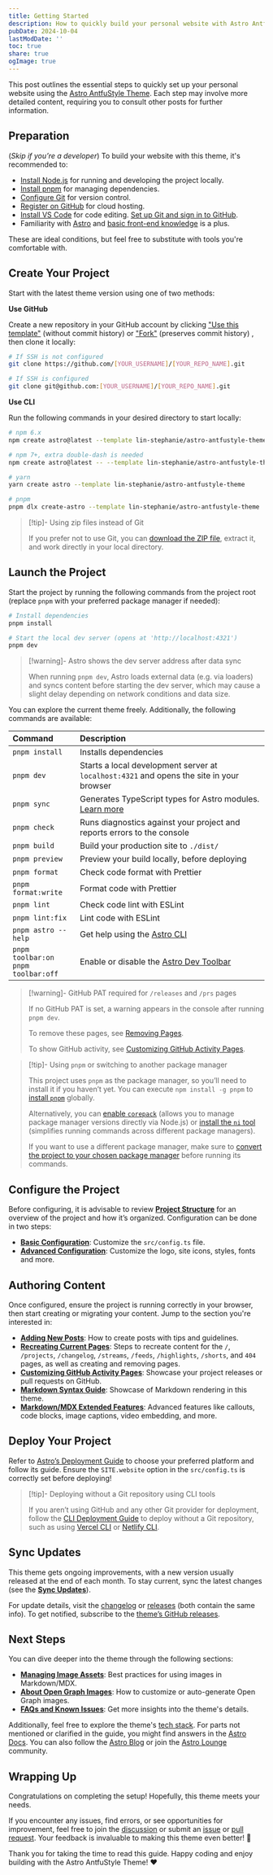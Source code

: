 ```yaml
---
title: Getting Started
description: How to quickly build your personal website with Astro AntfuStyle Theme
pubDate: 2024-10-04
lastModDate: ''
toc: true
share: true
ogImage: true
---
```


This post outlines the essential steps to quickly set up your personal website using the [Astro AntfuStyle Theme](https://github.com/lin-stephanie/astro-antfustyle-theme). Each step may involve more detailed content, requiring you to consult other posts for further information.

## Preparation

(_Skip if you’re a developer_) To build your website with this theme, it's recommended to:

- [Install Node.js](https://nodejs.org/en/download/package-manager) for running and developing the project locally.
- [Install pnpm](https://pnpm.io/installation) for managing dependencies.
- [Configure Git](https://docs.github.com/en/get-started/getting-started-with-git/set-up-git) for version control.
- [Register on GitHub](https://docs.github.com/en/get-started/start-your-journey/creating-an-account-on-github) for cloud hosting.
- [Install VS Code](https://code.visualstudio.com/download) for code editing. [Set up Git and sign in to GitHub](https://code.visualstudio.com/docs/sourcecontrol/intro-to-git#_set-up-git-in-vs-code).
- Familiarity with [Astro](https://docs.astro.build/en/getting-started/) and [basic front-end knowledge](https://medium.com/swlh/web-development-fundamentals-for-newcomers-part-1-front-end-2e77f830754e) is a plus.

These are ideal conditions, but feel free to substitute with tools you're comfortable with.

## Create Your Project

Start with the latest theme version using one of two methods:

**Use GitHub**

Create a new repository in your GitHub account by clicking ["Use this template"](https://github.com/new?template_name=astro-antfustyle-theme&template_owner=lin-stephanie) (without commit history) or ["Fork"](https://github.com/lin-stephanie/astro-antfustyle-theme/fork) (preserves commit history) , then clone it locally:

```bash
# If SSH is not configured
git clone https://github.com/[YOUR_USERNAME]/[YOUR_REPO_NAME].git

# If SSH is configured
git clone git@github.com:[YOUR_USERNAME]/[YOUR_REPO_NAME].git
```

**Use CLI**

Run the following commands in your desired directory to start locally:

```bash
# npm 6.x
npm create astro@latest --template lin-stephanie/astro-antfustyle-theme

# npm 7+, extra double-dash is needed
npm create astro@latest -- --template lin-stephanie/astro-antfustyle-theme

# yarn
yarn create astro --template lin-stephanie/astro-antfustyle-theme

# pnpm
pnpm dlx create-astro --template lin-stephanie/astro-antfustyle-theme
```

> [!tip]- Using zip files instead of Git
>
> If you prefer not to use Git, you can [download the ZIP file](https://github.com/lin-stephanie/astro-antfustyle-theme/archive/refs/heads/main.zip), extract it, and work directly in your local directory.

## Launch the Project

Start the project by running the following commands from the project root (replace `pnpm` with your preferred package manager if needed):

```bash
# Install dependencies
pnpm install

# Start the local dev server (opens at 'http://localhost:4321')
pnpm dev
```

> [!warning]- Astro shows the dev server address after data sync
> 
> When running `pnpm dev`, Astro loads external data (e.g. via loaders) and syncs content before starting the dev server, which may cause a slight delay depending on network conditions and data size.

You can explore the current theme freely. Additionally, the following commands are available:

| Command                                     | Description                                                                                                                 |
| :------------------------------------------ | :-------------------------------------------------------------------------------------------------------------------------- |
| `pnpm install`                              | Installs dependencies                                                                                                       |
| `pnpm dev`                                  | Starts a local development server at `localhost:4321` and opens the site in your browser                                    |
| `pnpm sync`                                 | Generates TypeScript types for Astro modules. [Learn more](https://docs.astro.build/en/reference/cli-reference/#astro-sync) |
| `pnpm check`                                | Runs diagnostics against your project and reports errors to the console                                                     |
| `pnpm build`                                | Build your production site to `./dist/`                                                                                     |
| `pnpm preview`                              | Preview your build locally, before deploying                                                                                |
| `pnpm format`                               | Check code format with Prettier                                                                                             |
| `pnpm format:write`                         | Format code with Prettier                                                                                                   |
| `pnpm lint`                                 | Check code lint with ESLint                                                                                                 |
| `pnpm lint:fix`                             | Lint code with ESLint                                                                                                       |
| `pnpm astro --help`                         | Get help using the [Astro CLI](https://docs.astro.build/en/reference/cli-reference/)                                        |
| `pnpm toolbar:on`<br>`pnpm toolbar:off`<br> | Enable or disable the [Astro Dev Toolbar](https://docs.astro.build/en/guides/dev-toolbar/)                                  |

> [!warning]- GitHub PAT required for `/releases` and `/prs` pages
> 
> If no GitHub PAT is set, a warning appears in the console after running `pnpm dev`.  
>
> To remove these pages, see [Removing Pages](../recreating-current-pages/#removing-pages).  
>
> To show GitHub activity, see [Customizing GitHub Activity Pages](../customizing-github-activity-pages/).  

> [!tip]- Using `pnpm` or switching to another package manager
> 
> This project uses `pnpm` as the package manager, so you’ll need to install it if you haven’t yet. You can execute `npm install -g pnpm` to [install `pnpm`](https://pnpm.io/installation) globally. 
> 
> Alternatively, you can [enable `corepack`](https://github.com/nodejs/corepack) (allows you to manage package manager versions directly via Node.js) or [install the `ni` tool](https://github.com/antfu-collective/ni) (simplifies running commands across different package managers).
>
> If you want to use a different package manager, make sure to [convert the project to your chosen package manager](../faqs-and-known-issues/#revert-from-pnpm-to-npm-or-yarn) before running its commands.

## Configure the Project

Before configuring, it is advisable to review [**Project Structure**](../project-structure/) for an overview of the project and how it’s organized. Configuration can be done in two steps:

- [**Basic Configuration**](../basic-configuration/): Customize the `src/config.ts` file.
- [**Advanced Configuration**](../advanced-configuration/): Customize the logo, site icons, styles, fonts and more.

## Authoring Content

Once configured, ensure the project is running correctly in your browser, then start creating or migrating your content. Jump to the section you're interested in:

- [**Adding New Posts**](../adding-new-posts/): How to create posts with tips and guidelines.
- [**Recreating Current Pages**](../recreating-current-pages/): Steps to recreate content for the `/`, `/projects`, `/changelog`, `/streams`, `/feeds`, `/highlights`, `/shorts`, and `404` pages, as well as creating and removing pages.
- [**Customizing GitHub Activity Pages**](../customizing-github-activity-pages/): Showcase your project releases or pull requests on GitHub.
- [**Markdown Syntax Guide**](../markdown-syntax-guide/): Showcase of Markdown rendering in this theme.
- [**Markdown/MDX Extended Features**](../markdown-mdx-extended-features/): Advanced features like callouts, code blocks, image captions, video embedding, and more.

## Deploy Your Project

Refer to [Astro’s Deployment Guide](https://docs.astro.build/en/guides/deploy/) to choose your preferred platform and follow its guide. Ensure the `SITE.website` option in the `src/config.ts` is correctly set before deploying!

> [!tip]- Deploying without a Git repository using CLI tools
>
> If you aren’t using GitHub and any other Git provider for deployment, follow the [CLI Deployment Guide](https://docs.astro.build/en/guides/deploy/#cli-deployment) to deploy without a Git repository, such as using [Vercel CLI](https://vercel.com/docs/deployments/deploy-with-vercel-cli#deploying-to-vercel-with-vercel-cli) or [Netlify CLI](https://docs.netlify.com/functions/deploy/#manual-deploys-with-cli).

## Sync Updates

This theme gets ongoing improvements, with a new version usually released at the end of each month. To stay current, sync the latest changes (see the [**Sync Updates**](../sync-updates/)).

For update details, visit the [changelog](../../changelog/) or [releases](https://github.com/lin-stephanie/astro-antfustyle-theme/releases) (both contain the same info). To get notified, subscribe to the [theme’s GitHub releases](https://github.com/lin-stephanie/astro-antfustyle-theme/releases.atom).

## Next Steps

You can dive deeper into the theme through the following sections:

- [**Managing Image Assets**](../managing-image-assets/): Best practices for using images in Markdown/MDX.
- [**About Open Graph Images**](../about-open-graph-images/): How to customize or auto-generate Open Graph images.
- [**FAQs and Known Issues**](../faqs-and-known-issues/): Get more insights into the theme's details.

Additionally, feel free to explore the theme's [tech stack](../../projects/). For parts not mentioned or clarified in the guide, you might find answers in the [Astro Docs](https://docs.astro.build/en/getting-started/). You can also follow the [Astro Blog](https://astro.build/blog/) or join the [Astro Lounge](https://discord.com/invite/grF4GTXXYm) community.

## Wrapping Up

Congratulations on completing the setup! Hopefully, this theme meets your needs.

If you encounter any issues, find errors, or see opportunities for improvement, feel free to join the [discussion](https://github.com/lin-stephanie/astro-antfustyle-theme/discussions) or submit an [issue](https://github.com/lin-stephanie/astro-antfustyle-theme/issues) or [pull request](https://github.com/lin-stephanie/astro-antfustyle-theme/pulls). Your feedback is invaluable to making this theme even better! 🌟

Thank you for taking the time to read this guide. Happy coding and enjoy building with the Astro AntfuStyle Theme! ❤️ 
